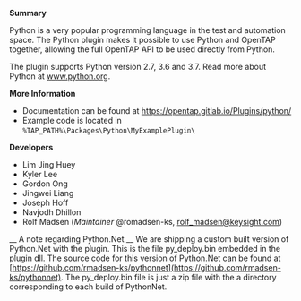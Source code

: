 __Summary__

Python is a very popular programming language in the test and automation space. The Python plugin makes it possible to use Python and OpenTAP together, allowing the full OpenTAP API to be used directly from Python.

The plugin supports Python version 2.7, 3.6 and 3.7. Read more about Python at www.python.org.

__More Information__
- Documentation can be found at https://opentap.gitlab.io/Plugins/python/
- Example code is located in ```%TAP_PATH%\Packages\Python\MyExamplePlugin\```

__Developers__
- Lim Jing Huey
- Kyler Lee
- Gordon Ong
- Jingwei Liang
- Joseph Hoff 
- Navjodh Dhillon
- Rolf Madsen (*Maintainer* @romadsen-ks, rolf_madsen@keysight.com)

__ A note regarding Python.Net __
We are shipping a custom built version of Python.Net with the plugin. This is the file py_deploy.bin embedded in the plugin dll. The source code for this version of Python.Net can be found at [https://github.com/rmadsen-ks/pythonnet](https://github.com/rmadsen-ks/pythonnet).
The py_deploy.bin file is just a zip file with the a directory corresponding to each build of PythonNet.